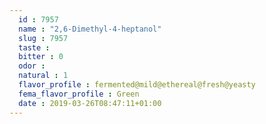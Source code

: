```yaml
---
  id : 7957
  name : "2,6-Dimethyl-4-heptanol"
  slug : 7957
  taste : 
  bitter : 0
  odor : 
  natural : 1
  flavor_profile : fermented@mild@ethereal@fresh@yeasty
  fema_flavor_profile : Green
  date : 2019-03-26T08:47:11+01:00
---
```



